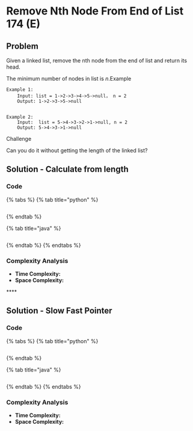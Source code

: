 # Remove Nth Node From End of List 174 \(E\)

## Problem

Given a linked list, remove the nth node from the end of list and return its head.

The minimum number of nodes in list is _n_.Example

```text
Example 1:
	Input: list = 1->2->3->4->5->null， n = 2
	Output: 1->2->3->5->null


Example 2:
	Input:  list = 5->4->3->2->1->null, n = 2
	Output: 5->4->3->1->null

```

Challenge

Can you do it without getting the length of the linked list?

## Solution - Calculate from length

### Code

{% tabs %}
{% tab title="python" %}
```python

```
{% endtab %}

{% tab title="java" %}
```

```
{% endtab %}
{% endtabs %}

### Complexity Analysis

* **Time Complexity:**
* **Space Complexity:**

\*\*\*\*

## Solution - Slow Fast Pointer

### Code

{% tabs %}
{% tab title="python" %}
```python

```
{% endtab %}

{% tab title="java" %}
```

```
{% endtab %}
{% endtabs %}

### Complexity Analysis

* **Time Complexity:**
* **Space Complexity:**


